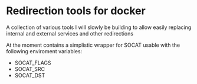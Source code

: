 # Redirection tools for docker

A collection of various tools I will slowly be building to allow easily replacing internal and external services and other redirections

At the moment contains a simplistic wrapper for SOCAT usable with the following enviroment variables:

* SOCAT_FLAGS
* SOCAT_SRC
* SOCAT_DST

